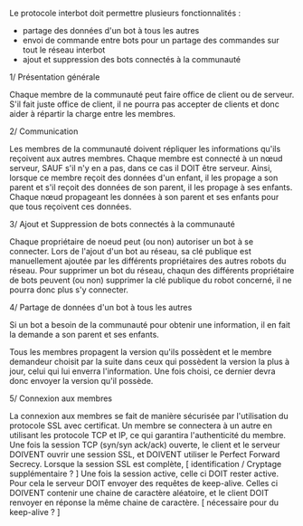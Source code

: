 Le protocole interbot doit permettre plusieurs fonctionnalités :
 - partage des données d'un bot à tous les autres
 - envoi de commande entre bots pour un partage des commandes sur tout le réseau interbot
 - ajout et suppression des bots connectés à la communauté

1/ Présentation générale

Chaque membre de la communauté peut faire office de client ou de serveur. S'il fait juste office de client, il ne pourra pas accepter de clients et donc aider à répartir la charge entre les membres.

2/ Communication

Les membres de la communauté doivent répliquer les informations qu'ils reçoivent aux autres membres.
Chaque membre est connecté à un nœud serveur, SAUF s'il n'y en a pas, dans ce cas il DOIT être serveur. Ainsi, lorsque ce membre reçoit des données d'un enfant, il les propage a son parent et s'il reçoit des données de son parent, il les propage à ses enfants. Chaque nœud propageant les données à son parent et ses enfants pour que tous reçoivent ces données.

3/ Ajout et Suppression de bots connectés à la communauté

Chaque propriétaire de noeud peut (ou non) autoriser un bot à se connecter.
Lors de l'ajout d'un bot au réseau, sa clé publique est manuellement ajoutée par les différents propriétaires des autres robots du réseau.
Pour supprimer un bot du réseau, chaqun des différents propriétaire de bots peuvent (ou non) supprimer la clé publique du robot concerné, il ne pourra donc plus s'y connecter.

4/ Partage de données d'un bot à tous les autres

Si un bot a besoin de la communauté pour obtenir une information, il en fait la demande a son parent et ses enfants.

Tous les membres propagent la version qu'ils possèdent et le membre demandeur choisit par la suite dans ceux qui possèdent la version la plus à jour, celui qui lui enverra l'information.
Une fois choisi, ce dernier devra donc envoyer la version qu'il possède.

5/ Connexion aux membres

La connexion aux membres se fait de manière sécurisée par l'utilisation du protocole SSL avec certificat.
Un membre se connectera à un autre en utilisant les protocole TCP et IP, ce qui garantira l'authenticité du membre.
Une fois la session TCP (syn/syn ack/ack) ouverte, le client et le serveur DOIVENT ouvrir une session SSL, et DOIVENT utiliser le Perfect Forward Secrecy.
Lorsque la session SSL est complète, [ identification / Cryptage supplémentaire ? ]
Une fois la session active, celle ci DOIT rester active. Pour cela le serveur DOIT envoyer des requêtes de keep-alive. Celles ci DOIVENT contenir une chaine de caractère aléatoire, et le client DOIT renvoyer en réponse la même chaine de caractère. [ nécessaire pour du keep-alive ? ]
